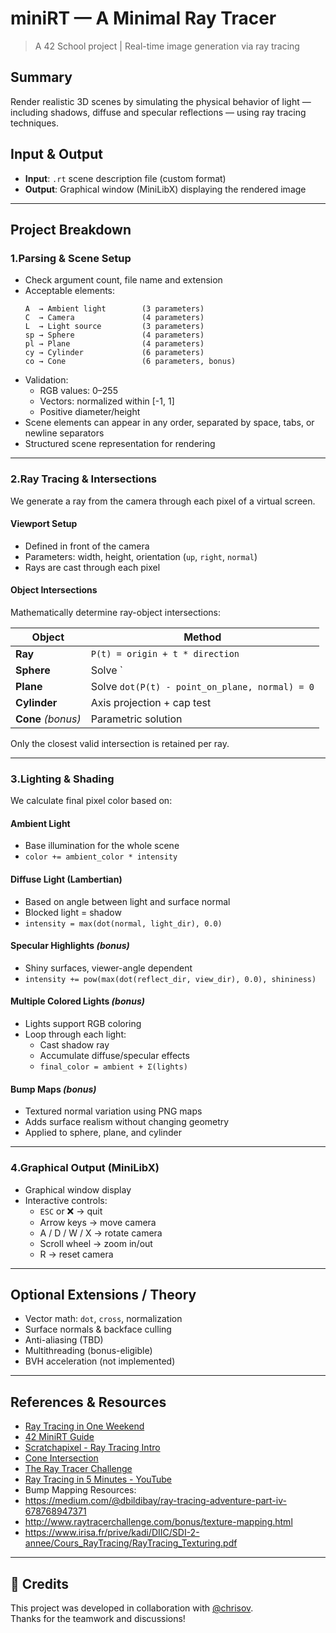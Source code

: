 # miniRT — A Minimal Ray Tracer  
> A 42 School project | Real-time image generation via ray tracing

## Summary

Render realistic 3D scenes by simulating the physical behavior of light — including shadows, diffuse and specular reflections — using ray tracing techniques.
## Input & Output

- **Input**: `.rt` scene description file (custom format)  
- **Output**: Graphical window (MiniLibX) displaying the rendered image

---

## Project Breakdown

### 1.Parsing & Scene Setup

- Check argument count, file name and extension  
- Acceptable elements:
  ```
  A  → Ambient light        (3 parameters)  
  C  → Camera               (4 parameters)  
  L  → Light source         (3 parameters)  
  sp → Sphere               (4 parameters)  
  pl → Plane                (4 parameters)  
  cy → Cylinder             (6 parameters)  
  co → Cone                 (6 parameters, bonus)  
  ```
- Validation:
  - RGB values: 0–255  
  - Vectors: normalized within [-1, 1]  
  - Positive diameter/height  
- Scene elements can appear in any order, separated by space, tabs, or newline separators  
- Structured scene representation for rendering

---

### 2️.Ray Tracing & Intersections

We generate a ray from the camera through each pixel of a virtual screen.

#### Viewport Setup
- Defined in front of the camera  
- Parameters: width, height, orientation (`up`, `right`, `normal`)  
- Rays are cast through each pixel

#### Object Intersections

Mathematically determine ray-object intersections:

| Object     | Method                                              |
|------------|-----------------------------------------------------|
| **Ray**    | `P(t) = origin + t * direction`                    |
| **Sphere** | Solve `|P(t) - center|² = radius²`                 |
| **Plane**  | Solve `dot(P(t) - point_on_plane, normal) = 0`     |
| **Cylinder** | Axis projection + cap test                        |
| **Cone** *(bonus)* | Parametric solution                         |

Only the closest valid intersection is retained per ray.

---

### 3️.Lighting & Shading

We calculate final pixel color based on:

#### Ambient Light
- Base illumination for the whole scene  
- `color += ambient_color * intensity`

#### Diffuse Light (Lambertian)
- Based on angle between light and surface normal  
- Blocked light = shadow  
- `intensity = max(dot(normal, light_dir), 0.0)`

#### Specular Highlights *(bonus)*
- Shiny surfaces, viewer-angle dependent  
- `intensity += pow(max(dot(reflect_dir, view_dir), 0.0), shininess)`

#### Multiple Colored Lights *(bonus)*
- Lights support RGB coloring  
- Loop through each light:
  - Cast shadow ray  
  - Accumulate diffuse/specular effects  
  - `final_color = ambient + Σ(lights)`

#### Bump Maps *(bonus)*
- Textured normal variation using PNG maps  
- Adds surface realism without changing geometry  
- Applied to sphere, plane, and cylinder

---

### 4️.Graphical Output (MiniLibX)

- Graphical window display  
- Interactive controls:
  - `ESC` or ❌ → quit  
  - Arrow keys → move camera  
  - A / D / W / X → rotate camera  
  - Scroll wheel → zoom in/out
  - R → reset camera

---

## Optional Extensions / Theory

- Vector math: `dot`, `cross`, normalization  
- Surface normals & backface culling  
- Anti-aliasing (TBD)  
- Multithreading (bonus-eligible)  
- BVH acceleration (not implemented)

---

## References & Resources

-  [Ray Tracing in One Weekend](https://raytracing.github.io/books/RayTracingInOneWeekend.html)  
-  [42 MiniRT Guide](https://42-cursus.gitbook.io/guide/rank-04/minirt)  
-  [Scratchapixel - Ray Tracing Intro](https://www.scratchapixel.com/lessons/3d-basic-rendering/introduction-to-ray-tracing/raytracing-algorithm-in-a-nutshell.html)  
-  [Cone Intersection](https://lousodrome.net/blog/light/2017/01/03/intersection-of-a-ray-and-a-cone/)  
-  [The Ray Tracer Challenge](http://www.raytracerchallenge.com/)  
-  [Ray Tracing in 5 Minutes - YouTube](https://www.youtube.com/watch?v=4GGRx502-iY&ab_channel=QuantitativeBytes)  
-  Bump Mapping Resources:  
  - https://medium.com/@dbildibay/ray-tracing-adventure-part-iv-678768947371  
  - http://www.raytracerchallenge.com/bonus/texture-mapping.html  
  - https://www.irisa.fr/prive/kadi/DIIC/SDI-2-annee/Cours_RayTracing/RayTracing_Texturing.pdf  

---

## 🤝 Credits

This project was developed in collaboration with [@chrisov](https://github.com/chrisov).  
Thanks for the teamwork and discussions!
